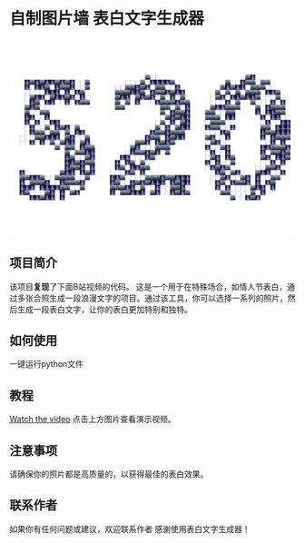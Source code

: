 # 自制图片墙 表白文字生成器


![表白文字生成器](520.jpg)

## 项目简介
该项目**复现**了下面B站视频的代码。
这是一个用于在特殊场合，如情人节表白，通过多张合照生成一段浪漫文字的项目。通过该工具，你可以选择一系列的照片，然后生成一段表白文字，让你的表白更加特别和独特。

## 如何使用
一键运行python文件

## 教程
[Watch the video](https://www.bilibili.com/video/BV1no4y1U7Bk/?share_source=copy_web&vd_source=a49a734fc25868cf63b256fe4c650076)
点击上方图片查看演示视频。

## 注意事项

请确保你的照片都是高质量的，以获得最佳的表白效果。

## 联系作者

如果你有任何问题或建议，欢迎联系作者
感谢使用表白文字生成器！
